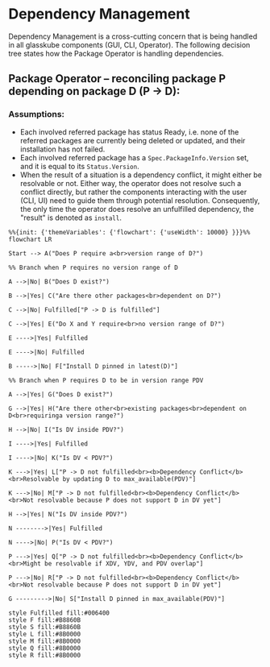 # Dependency Management

Dependency Management is a cross-cutting concern that is being handled in all glasskube components (GUI, CLI, Operator).
The following decision tree states how the Package Operator is handling dependencies.

## Package Operator – reconciling package P depending on package D (P -> D):

### Assumptions:
* Each involved referred package has status Ready, i.e. none of the referred packages are currently being deleted or updated, and their installation has not failed.
* Each involved referred package has a `Spec.PackageInfo.Version` set, and it is equal to its `Status.Version`.
* When the result of a situation is a dependency conflict, it might either be resolvable or not. Either way, the operator does not resolve such a conflict directly, but rather
  the components interacting with the user (CLI, UI) need to guide them through potential resolution. Consequently, the only time the operator does resolve an unfulfilled
  dependency, the "result" is denoted as `install`.

<div style={{maxWidth: '100%', overflow: 'auto'}}>
<div id="dep-diagram" style={{width: '1600px'}}>

```mermaid
%%{init: {'themeVariables': {'flowchart': {'useWidth': 10000} }}}%%
flowchart LR

Start --> A("Does P require a<br>version range of D?")

%% Branch when P requires no version range of D

A -->|No| B("Does D exist?")

B -->|Yes| C("Are there other packages<br>dependent on D?")

C -->|No| Fulfilled["P -> D is fulfilled"]

C -->|Yes| E("Do X and Y require<br>no version range of D?")

E ---->|Yes| Fulfilled

E ---->|No| Fulfilled

B ----->|No| F["Install D pinned in latest(D)"]

%% Branch when P requires D to be in version range PDV

A -->|Yes| G("Does D exist?")

G -->|Yes| H("Are there other<br>existing packages<br>dependent on D<br>requiringa version range?")

H -->|No| I("Is DV inside PDV?")

I ---->|Yes| Fulfilled

I ---->|No| K("Is DV < PDV?")

K --->|Yes| L["P -> D not fulfilled<br><b>Dependency Conflict</b><br>Resolvable by updating D to max_available(PDV)"]

K --->|No| M["P -> D not fulfilled<br><b>Dependency Conflict</b><br>Not resolvable because P does not support D in DV yet"]

H -->|Yes| N("Is DV inside PDV?")

N -------->|Yes| Fulfilled

N ---->|No| P("Is DV < PDV?")

P --->|Yes| Q["P -> D not fulfilled<br><b>Dependency Conflict</b><br>Might be resolvable if XDV, YDV, and PDV overlap"]

P --->|No| R["P -> D not fulfilled<br><b>Dependency Conflict</b><br>Not resolvable because P does not support D in DV yet"]

G --------->|No| S["Install D pinned in max_available(PDV)"]

style Fulfilled fill:#006400
style F fill:#B8860B
style S fill:#B8860B
style L fill:#8B0000
style M fill:#8B0000
style Q fill:#8B0000
style R fill:#8B0000
```

</div>
</div>
